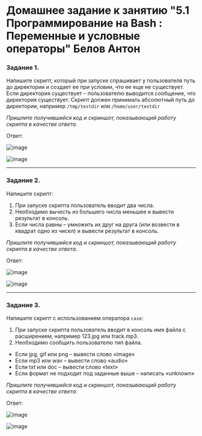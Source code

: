 # Домашнее задание к занятию "5.1 Программирование на Bash : Переменные и условные операторы" Белов Антон
### Задание 1.

Напишите скрипт, который при запуске спрашивает у пользователя путь до директории и создает ее при условии, что ее еще не существует. Если директория существует – пользователю выводится сообщение, что директория существует.
Скрипт должен принимать абсолютный путь до директории, например `/tmp/testdir` или `/home/user/testdir`

*Пришлите получившийся код и скриншот, показывающий работу скрипта в качестве ответа.*

Ответ:

![image](https://user-images.githubusercontent.com/107868869/197620614-d3b3c6d1-e8d5-456e-b7ef-30ad174646c6.png)

![image](https://user-images.githubusercontent.com/107868869/197620010-345678a9-be16-414f-9271-5584100e90f0.png)

------
### Задание 2.

Напишите скрипт:
1. При запуске скрипта пользователь вводит два числа.
2. Необходимо вычесть из большего числа меньшее и вывести результат в консоль.
3. Если числа равны – умножить их друг на друга (или возвести в квадрат одно из чисел) и вывести результат в консоль.

*Пришлите получившийся код и скриншот, показывающий работу скрипта в качестве ответа.*

Ответ:

![image](https://user-images.githubusercontent.com/107868869/196288614-b199a081-438b-4f73-9f14-4ccb89db365a.png)

![image](https://user-images.githubusercontent.com/107868869/196288841-4876e0ef-c39d-466b-9c1f-d14902f4623a.png)

------
### Задание 3.

Напишите скрипт с использованием оператора `case`:
1. При запуске скрипта пользователь вводит в консоль имя файла с расширением, например 123.jpg или track.mp3.
2. Необходимо сообщить пользователю тип файла.
- Если jpg, gif или png – вывести слово «image»
- Если mp3 или wav – вывести слово «audio»
- Если txt или doc – вывести слово «text»
- Если формат не подходит под заданные выше – написать «unknown»

*Пришлите получившийся код и скриншот, показывающий работу скрипта в качестве ответа.*

Ответ:

![image](https://user-images.githubusercontent.com/107868869/196543357-cd623bb0-9cec-4186-aaf0-cf85287d8bdd.png)

![image](https://user-images.githubusercontent.com/107868869/196544076-5a1584d5-4c40-4481-ae26-3c278c13fbb4.png)


